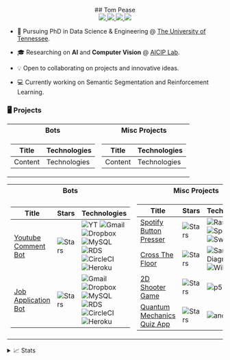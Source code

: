 <p align="center">
## Tom Pease
<br/>

<a href="https://gkos.tech">
    <img src="https://img.shields.io/badge/Website-gkos.tech-red?style=flat-square">
</a>  
<a href="https://tom-pease-cv.tiiny.site/">
    <img src="https://img.shields.io/badge/PDF-CV-red?style=flat-square&logo=adobe">
</a>  
<a href="https://www.linkedin.com/in/tom-pease-b1155b153/">
    <img src="https://img.shields.io/badge/-Linkedin-blue?style=flat-square&logo=linkedin">
</a>
<a href="mailto:tompease95@gmail.com">
    <img src="https://img.shields.io/badge/-Email-red?style=flat-square&logo=gmail&logoColor=white">
</a>

<br/>

</p>

- 📖 Pursuing PhD in Data Science & Engineering @ [The University of Tennessee](https://bredesencenter.utk.edu/the-data-science-and-engineering-phd/).

- 🎓 Researching on **AI** and **Computer Vision** @ [AICIP Lab](https://aicip.github.io/research.htm).

- 💡 Open to collaborating on projects and innovative ideas.

- 💻 Currently working on Semantic Segmentation and Reinforcement Learning.

### 🖥️ Projects

<table>
<tr><th>Bots </th><th>Misc Projects </th></tr>
<tr><td>

| Title   | Technologies |
| ------- | ------------ |
| Content | Technologies |

</td><td>

| Title   | Technologies |
| ------- | ------------ |
| Content | Technologies |

</td></tr> </table>

<table>
<tr><th>Bots </th><th>Misc Projects </th></tr>
<tr><td>

| Title                                                                      | Stars                                                                                                                            | Technologies                                                                                                                                                                                                                                                                                                                                                                                                                                                                                                                                                                               |
| -------------------------------------------------------------------------- | -------------------------------------------------------------------------------------------------------------------------------- | ------------------------------------------------------------------------------------------------------------------------------------------------------------------------------------------------------------------------------------------------------------------------------------------------------------------------------------------------------------------------------------------------------------------------------------------------------------------------------------------------------------------------------------------------------------------------------------------ |
| [Youtube Comment Bot](https://github.com/drkostas/Youtube-FirstCommentBot) | <img alt="Stars" src="https://img.shields.io/github/stars/drkostas/Youtube-FirstCommentBot?style=flat-square&labelColor=black"/> | ![YT](https://img.shields.io/badge/API-black?style=flat-square&logo=youtube) ![Gmail](https://img.shields.io/badge/API-black?style=flat-square&logo=gmail) ![Dropbox](https://img.shields.io/badge/API-black?style=flat-square&logo=dropbox)<br> ![MySQL](https://img.shields.io/badge/MySQL-black?style=flat-square&logo=mysql) ![RDS](https://img.shields.io/badge/RDS-black?style=flat-square&logo=amazonaws)<br> ![CircleCI](https://img.shields.io/badge/CI-black?style=flat-square&logo=circleci) ![Heroku](https://img.shields.io/badge/Heroku-black?style=flat-square&logo=heroku) |
| [Job Application Bot](https://github.com/drkostas/JobApplicationBot)       | <img alt="Stars" src="https://img.shields.io/github/stars/drkostas/JobApplicationBot?style=flat-square&labelColor=black"/>       | ![Gmail](https://img.shields.io/badge/API-black?style=flat-square&logo=gmail) ![Dropbox](https://img.shields.io/badge/API-black?style=flat-square&logo=dropbox)<br> ![MySQL](https://img.shields.io/badge/MySQL-black?style=flat-square&logo=mysql) ![RDS](https://img.shields.io/badge/RDS-black?style=flat-square&logo=amazonaws)<br> ![CircleCI](https://img.shields.io/badge/CI-black?style=flat-square&logo=circleci) ![Heroku](https://img.shields.io/badge/Heroku-black?style=flat-square&logo=heroku)                                                                              |

</td><td>

| Title                                                                                | Stars                                                                                                                               | Technologies                                                                                                                                                                                                                                                                 |
| ------------------------------------------------------------------------------------ | ----------------------------------------------------------------------------------------------------------------------------------- | ---------------------------------------------------------------------------------------------------------------------------------------------------------------------------------------------------------------------------------------------------------------------------- |
| [Spotify Button Presser](https://github.com/drkostas/SpotiClick)                     | <img alt="Stars" src="https://img.shields.io/github/stars/drkostas/SpotiClick?style=flat-square&labelColor=black"/>                 | ![Raspberry](https://img.shields.io/badge/Raspberry-black?style=flat-square&logo=Raspberry) ![Spotify](https://img.shields.io/badge/API-black?style=flat-square&logo=spotify) <br> ![Switchbot](https://img.shields.io/badge/SwitchBot-black?style=flat-square&logo=arduino) |
| [Cross The Floor](https://github.com/drkostas/Cross-The-Floor)                       | <img alt="Stars" src="https://img.shields.io/github/stars/drkostas/Cross-The-Floor?style=flat-square&labelColor=black"/>            | ![Sankey Diagram](https://img.shields.io/badge/Sankey-black?style=flat-square&logo=plotly) <br> ![Wiki](https://img.shields.io/badge/Scrapper-black?style=flat-square&logo=wikipedia)                                                                                        |
| [2D Shooter Game](https://github.com/drkostas/shooter-game-with-p5js)                | <img alt="Stars" src="https://img.shields.io/github/stars/drkostas/shooter-game-with-p5js?style=flat-square&labelColor=black"/>     | ![p5](https://img.shields.io/badge/P5.js-black?style=flat-square&logo=p5dotjs)                                                                                                                                                                                               |
| [Quantum Mechanics Quiz App](https://github.com/drkostas/Quantum-Mechanics-Quiz-App) | <img alt="Stars" src="https://img.shields.io/github/stars/drkostas/Quantum-Mechanics-Quiz-App?style=flat-square&labelColor=black"/> | ![android](https://img.shields.io/badge/App-black?style=flat-square&logo=android)                                                                                                                                                                                            |

</td></tr> </table>

<details>
<summary>📈 Stats</summary>
<br>
My Github Stats

![](http://github-profile-summary-cards.vercel.app/api/cards/profile-details?username=drkostas&theme=dracula)

![](http://github-profile-summary-cards.vercel.app/api/cards/repos-per-language?username=drkostas&theme=dracula)
![](http://github-profile-summary-cards.vercel.app/api/cards/most-commit-language?username=drkostas&theme=dracula)

<br>
Currently Coding & Listening to:

[![spotify-github-profile](https://spotify-github-profile.vercel.app/api/view?uid=11159336621&cover_image=true&theme=novatorem&show_offline=true&bar_color=53b14f&bar_color_cover=false)](https://open.spotify.com/user/11159336621)

</details>
